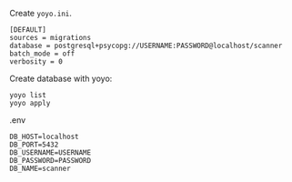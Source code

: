 
Create `yoyo.ini`.

```
[DEFAULT]
sources = migrations
database = postgresql+psycopg://USERNAME:PASSWORD@localhost/scanner
batch_mode = off
verbosity = 0
```

Create database with yoyo:

```
yoyo list
yoyo apply
```

.env

```
DB_HOST=localhost
DB_PORT=5432
DB_USERNAME=USERNAME
DB_PASSWORD=PASSWORD
DB_NAME=scanner
```
